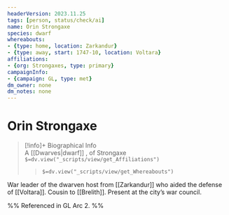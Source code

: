 ```yaml
---
headerVersion: 2023.11.25
tags: [person, status/check/ai]
name: Orin Strongaxe
species: dwarf
whereabouts:
- {type: home, location: Zarkandur}
- {type: away, start: 1747-10, location: Voltara}
affiliations:
- {org: Strongaxes, type: primary}
campaignInfo:
- {campaign: GL, type: met}
dm_owner: none
dm_notes: none
---
```

# Orin Strongaxe
>[!info]+ Biographical Info  
> A [[Dwarves|dwarf]] , of Strongaxe  
> `$=dv.view("_scripts/view/get_Affiliations")`  
>> `$=dv.view("_scripts/view/get_Whereabouts")`

War leader of the dwarven host from [[Zarkandur]] who aided the defense of [[Voltara]]. Cousin to [[Brelith]]. Present at the city’s war council.

%%
Referenced in GL Arc 2.
%%
